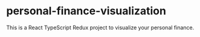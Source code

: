 # personal-finance-visualization
This is a React TypeScript Redux project to visualize your personal finance.
